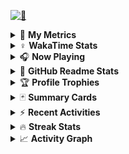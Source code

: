 [![🐙](https://hits.seeyoufarm.com/api/count/incr/badge.svg?url=https%3A%2F%2Fgithub.com%2Fktnkk%2Fhit-counter&count_bg=%23070707&title_bg=%23070707&icon=&icon_color=%23E7E7E7&title=visitors&edge_flat=true)](https://hits.seeyoufarm.com)

<details>
  <summary>🎼 <strong>My Metrics</strong></summary>
  
  <br>
  
 ![🐳](https://github.com/ktnkk/ktnkk/blob/main/github-metrics.svg)
  
  ***
</details>

<details>
  <summary>♀️ <strong>WakaTime Stats</strong></summary>
  
  <br>
  
<!--START_SECTION:waka-->
**🐱 My GitHub Data** 

> 🏆 1,582 Contributions in the Year 2021
 > 
> 📦 1.7 MB Used in GitHub's Storage 
 > 
> 💼 Opted to Hire
 > 
> 📜 9 Public Repositories 
 > 
> 🔑 23 Private Repositories  
 > 
**I'm a Night 🦉** 

```text
🌞 Morning    663 commits    ██████████░░░░░░░░░░░░░░░   41.28% 
🌆 Daytime    99 commits     █░░░░░░░░░░░░░░░░░░░░░░░░   6.16% 
🌃 Evening    363 commits    █████░░░░░░░░░░░░░░░░░░░░   22.6% 
🌙 Night      481 commits    ███████░░░░░░░░░░░░░░░░░░   29.95%

```
📅 **I'm Most Productive on Friday** 

```text
Monday       210 commits    ███░░░░░░░░░░░░░░░░░░░░░░   13.08% 
Tuesday      215 commits    ███░░░░░░░░░░░░░░░░░░░░░░   13.39% 
Wednesday    257 commits    ████░░░░░░░░░░░░░░░░░░░░░   16.0% 
Thursday     246 commits    ███░░░░░░░░░░░░░░░░░░░░░░   15.32% 
Friday       260 commits    ████░░░░░░░░░░░░░░░░░░░░░   16.19% 
Saturday     243 commits    ███░░░░░░░░░░░░░░░░░░░░░░   15.13% 
Sunday       175 commits    ██░░░░░░░░░░░░░░░░░░░░░░░   10.9%

```


📊 **This Week I Spent My Time On** 

```text
⌚︎ Time Zone: America/New_York

💬 Programming Languages: 
Other                    64 hrs 42 mins      █████████████████████░░░░   85.21% 
JavaScript               6 hrs 32 mins       ██░░░░░░░░░░░░░░░░░░░░░░░   8.62% 
Markdown                 2 hrs 51 mins       █░░░░░░░░░░░░░░░░░░░░░░░░   3.77% 
JSON                     35 mins             ░░░░░░░░░░░░░░░░░░░░░░░░░   0.79% 
YAML                     29 mins             ░░░░░░░░░░░░░░░░░░░░░░░░░   0.66%

🔥 Editors: 
Browser                  63 hrs 32 mins      █████████████████████░░░░   83.68% 
IntelliJ                 12 hrs 23 mins      ████░░░░░░░░░░░░░░░░░░░░░   16.32%

💻 Operating System: 
Mac                      75 hrs 55 mins      █████████████████████████   100.0%

```


 Last Updated on 05/10/2021
<!--END_SECTION:waka-->
  
  ***
</details>


<details>
  <summary>🎧 <strong>Now Playing</strong></summary>
  
  <br>
  
 [![🐟](https://spotify-github-profile.vercel.app/api/view?uid=31ybvkrtg6lpzufa4ap3lug3xjfy&cover_image=true&theme=default)](https://open.spotify.com/user/31ybvkrtg6lpzufa4ap3lug3xjfy?si=4d057bb568954fa5)
  
  ***
</details>

<details>
  <summary>🌟 <strong>GitHub Readme Stats</strong></summary>
  
  <br>
  
 <p align="left"> 
  <img alt="🐠" src="https://github-readme-stats.vercel.app/api?username=ktnkk&count_private=true&show_icons=true&theme=dark&include_all_commits=true" />
  <img alt="🐟" src="https://github-readme-stats.vercel.app/api/top-langs/?username=ktnkk&layout=compact&theme=dark&langs_count=10&hide=HTML,CSS,SCSS" />
</p>
  
  ***
</details>

<details>
  <summary>🏆 <strong>Profile Trophies</strong></summary>
  
  <br>
  
  [![🐬](https://github-profile-trophy.vercel.app/?username=ktnkk&rank=SECRET,SSS,SS,S,AAA,AA,A&theme=darkhub&row=1&margin-w=10&no-bg=true)](https://github.com/ryo-ma/github-profile-trophy)
  
  ***
</details>

<details>
  <summary>🃏 <strong>Summary Cards</strong></summary>
  
  <br>
  
  ![🐋](https://github-profile-summary-cards.vercel.app/api/cards/profile-details?username=ktnkk&theme=github_dark)
  ![🦑](https://github-profile-summary-cards.vercel.app/api/cards/repos-per-language?username=ktnkk&theme=github_dark)
  ![🦭](https://github-profile-summary-cards.vercel.app/api/cards/most-commit-language?username=ktnkk&theme=github_dark)
  ![🦀](https://github-profile-summary-cards.vercel.app/api/cards/stats?username=ktnkk&theme=github_dark)
  ![🦈](https://github-profile-summary-cards.vercel.app/api/cards/productive-time?username=ktnkk&theme=github_dark)
  
  ***
</details>

<details>
  <summary>⚡ <strong>Recent Activities</strong></summary>
  
  <br>
  
  <!--START_SECTION:activity-->
1. ❗️ Closed issue [#63](https://github.com/ktnkk/blog/issues/63) in [ktnkk/blog](https://github.com/ktnkk/blog)
2. 🎉 Merged PR [#64](https://github.com/ktnkk/blog/pull/64) in [ktnkk/blog](https://github.com/ktnkk/blog)
3. 💪 Opened PR [#64](https://github.com/ktnkk/blog/pull/64) in [ktnkk/blog](https://github.com/ktnkk/blog)
4. ❗️ Opened issue [#63](https://github.com/ktnkk/blog/issues/63) in [ktnkk/blog](https://github.com/ktnkk/blog)
5. 🎉 Merged PR [#62](https://github.com/ktnkk/blog/pull/62) in [ktnkk/blog](https://github.com/ktnkk/blog)
6. 💪 Opened PR [#62](https://github.com/ktnkk/blog/pull/62) in [ktnkk/blog](https://github.com/ktnkk/blog)
7. 🎉 Merged PR [#52](https://github.com/ktnkk/blog/pull/52) in [ktnkk/blog](https://github.com/ktnkk/blog)
8. 🎉 Merged PR [#53](https://github.com/ktnkk/blog/pull/53) in [ktnkk/blog](https://github.com/ktnkk/blog)
9. 🎉 Merged PR [#54](https://github.com/ktnkk/blog/pull/54) in [ktnkk/blog](https://github.com/ktnkk/blog)
10. 🎉 Merged PR [#55](https://github.com/ktnkk/blog/pull/55) in [ktnkk/blog](https://github.com/ktnkk/blog)
<!--END_SECTION:activity-->
  
***
</details>

<details>
  <summary>🔥 <strong>Streak Stats</strong></summary>
  
  <br>
  
  [![🐠](http://github-readme-streak-stats.herokuapp.com?user=ktnkk&theme=dark)](https://git.io/streak-stats)
  
  ***
</details>

<details>
  <summary>📈 <strong>Activity Graph</strong></summary>
  
  <br>
  
  [![🐡](https://activity-graph.herokuapp.com/graph?username=ktnkk&theme=xcode)](https://github.com/ashutosh00710/github-readme-activity-graph)
  
  ***
</details>
